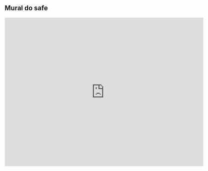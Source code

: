 ## Mural do safe
<iframe src='https://app.mural.co/embed/ce59d0d4-3b89-456f-ab1d-da3e2e14eb45'
        width='100%'
        height='480px'
        style='min-width: 640px; min-height: 480px; background-color: #f4f4f4; border: 1px solid #efefef'
        sandbox='allow-same-origin allow-scripts allow-modals allow-popups allow-popups-to-escape-sandbox'>
</iframe>